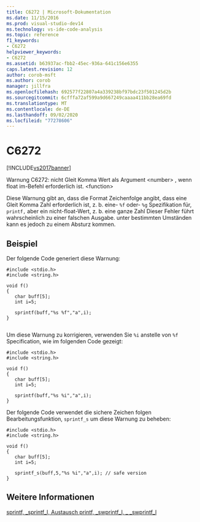 ```yaml
---
title: C6272 | Microsoft-Dokumentation
ms.date: 11/15/2016
ms.prod: visual-studio-dev14
ms.technology: vs-ide-code-analysis
ms.topic: reference
f1_keywords:
- C6272
helpviewer_keywords:
- C6272
ms.assetid: b63937ac-fbb2-45ec-936a-641c156e6355
caps.latest.revision: 12
author: corob-msft
ms.author: corob
manager: jillfra
ms.openlocfilehash: 692577f22807a4a339238bf97bdc23f501245d2b
ms.sourcegitcommit: 6cfffa72af599a9d667249caaaa411bb28ea69fd
ms.translationtype: MT
ms.contentlocale: de-DE
ms.lasthandoff: 09/02/2020
ms.locfileid: "77278606"
---
```

# <a name="c6272"></a>C6272
[!INCLUDE[vs2017banner](../includes/vs2017banner.md)]

Warnung C6272: nicht Gleit Komma Wert als Argument \<number> , wenn float im-Befehl erforderlich ist. \<function>  
  
 Diese Warnung gibt an, dass die Format Zeichenfolge angibt, dass eine Gleit Komma Zahl erforderlich ist, z. b. eine- `%f` oder- `%g` Spezifikation für, `printf,` aber ein nicht-float-Wert, z. b. eine ganze Zahl Dieser Fehler führt wahrscheinlich zu einer falschen Ausgabe. unter bestimmten Umständen kann es jedoch zu einem Absturz kommen.  
  
## <a name="example"></a>Beispiel  
 Der folgende Code generiert diese Warnung:  
  
```  
#include <stdio.h>  
#include <string.h>  
  
void f()  
{  
   char buff[5];  
   int i=5;  
  
   sprintf(buff,"%s %f","a",i);   
}  
  
```  
  
 Um diese Warnung zu korrigieren, verwenden Sie `%i` anstelle von `%f` Specification, wie im folgenden Code gezeigt:  
  
```  
#include <stdio.h>  
#include <string.h>  
  
void f()  
{  
   char buff[5];  
   int i=5;  
  
   sprintf(buff,"%s %i","a",i);    
}  
```  
  
 Der folgende Code verwendet die sichere Zeichen folgen Bearbeitungsfunktion, `sprintf_s` um diese Warnung zu beheben:  
  
```  
#include <stdio.h>  
#include <string.h>  
  
void f()  
{  
   char buff[5];  
   int i=5;  
  
   sprintf_s(buff,5,"%s %i","a",i); // safe version  
}  
```  
  
## <a name="see-also"></a>Weitere Informationen  
 [sprintf, _sprintf_l, Austausch printf, _swprintf_l, \_ _swprintf_l](https://msdn.microsoft.com/library/f6efe66f-3563-4c74-9455-5411ed939b81)
